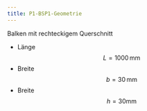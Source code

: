 ```yaml
---
title: P1-BSP1-Geometrie
---
```


Balken mit rechteckigem Querschnitt

* Länge $$L=1000\,\mathrm{mm}$$
* Breite $$b=30\,\mathrm{mm}$$
* Breite $$h=30\mathrm{mm}$$
